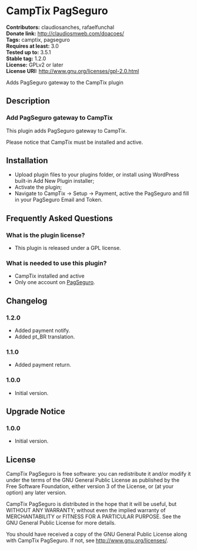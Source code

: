 # CampTix PagSeguro #
**Contributors:** claudiosanches, rafaelfunchal  
**Donate link:** http://claudiosmweb.com/doacoes/  
**Tags:** camptix, pagseguro  
**Requires at least:** 3.0  
**Tested up to:** 3.5.1  
**Stable tag:** 1.2.0  
**License:** GPLv2 or later  
**License URI:** http://www.gnu.org/licenses/gpl-2.0.html  

Adds PagSeguro gateway to the CampTix plugin

## Description ##

### Add PagSeguro gateway to CampTix ###

This plugin adds PagSeguro gateway to CampTix.

Please notice that CampTix must be installed and active.

## Installation ##

* Upload plugin files to your plugins folder, or install using WordPress built-in Add New Plugin installer;
* Activate the plugin;
* Navigate to CampTix -> Setup -> Payment, active the PagSeguro and fill in your PagSeguro Email and Token.

## Frequently Asked Questions ##

### What is the plugin license? ###

* This plugin is released under a GPL license.

### What is needed to use this plugin? ###

* CampTix installed and active
* Only one account on [PagSeguro](http://pagseguro.uol.com.br/ "PagSeguro").

## Changelog ##

### 1.2.0 ###

* Added payment notify.
* Added pt_BR translation.

### 1.1.0 ###

* Added payment return.

### 1.0.0 ###

* Initial version.

## Upgrade Notice ##

### 1.0.0 ###

* Initial version.

## License ##

CampTix PagSeguro is free software: you can redistribute it and/or modify it under the terms of the GNU General Public License as published by the Free Software Foundation, either version 3 of the License, or (at your option) any later version.

CampTix PagSeguro is distributed in the hope that it will be useful, but WITHOUT ANY WARRANTY; without even the implied warranty of MERCHANTABILITY or FITNESS FOR A PARTICULAR PURPOSE. See the GNU General Public License for more details.

You should have received a copy of the GNU General Public License along with CampTix PagSeguro. If not, see <http://www.gnu.org/licenses/>.
